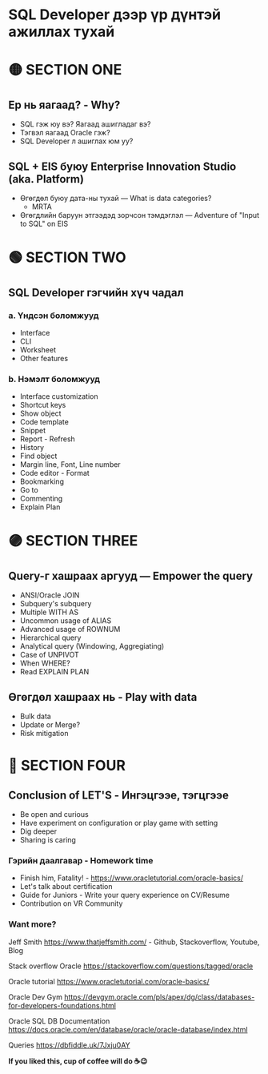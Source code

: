 # SQL Developer дээр үр дүнтэй ажиллах тухай


# 🟡 SECTION ONE

## Ер нь яагаад? - Why?
  * SQL гэж юу вэ? Яагаад ашигладаг вэ?
  * Тэгвэл яагаад Oracle гэж?
  * SQL Developer л ашиглах юм уу?

## SQL + EIS буюу Enterprise Innovation Studio (aka. Platform)
* Өгөгдөл буюу дата-ны тухай — What is data categories?
  * MRTA
* Өгөгдлийн баруун этгээдэд зорчсон тэмдэглэл — Adventure of "Input to SQL" on EIS


# 🟢 SECTION TWO

## SQL Developer гэгчийн хүч чадал
  ### a. Үндсэн боломжууд
  * Interface
  * CLI
  * Worksheet
  * Other features

  ### b. Нэмэлт боломжууд
* Interface customization
* Shortcut keys
* Show object
* Code template
* Snippet
* Report - Refresh
* History
* Find object
* Margin line, Font, Line number
* Code editor - Format
* Bookmarking
* Go to
* Commenting
* Explain Plan


# 🟣 SECTION THREE

## Query-г хашраах аргууд — Empower the query
  * ANSI/Oracle JOIN 
  * Subquery's subquery
  * Multiple WITH AS
  * Uncommon usage of ALIAS
  * Advanced usage of ROWNUM
  * Hierarchical query
  * Analytical query (Windowing, Aggregiating)
  * Case of UNPIVOT
  * When WHERE?
  * Read EXPLAIN PLAN

## Өгөгдөл хашраах нь - Play with data
  * Bulk data
  * Update or Merge?
  * Risk mitigation

  
# 🔴 SECTION FOUR

## Conclusion of LET'S - Ингэцгээе, тэгцгээе
* Be open and curious
* Have experiment on configuration or play game with setting
* Dig deeper
* Sharing is caring


### Гэрийн даалгавар - Homework time
 * Finish him, Fatality! - https://www.oracletutorial.com/oracle-basics/
 * Let's talk about certification
 * Guide for Juniors - Write your query experience on CV/Resume
 * Contribution on VR Community

### Want more?
  Jeff Smith
  https://www.thatjeffsmith.com/ - Github, Stackoverflow, Youtube, Blog
  
  Stack overflow Oracle
  https://stackoverflow.com/questions/tagged/oracle
  
  Oracle tutorial
  https://www.oracletutorial.com/oracle-basics/
  
  Oracle Dev Gym
  https://devgym.oracle.com/pls/apex/dg/class/databases-for-developers-foundations.html
  
  Oracle SQL DB Documentation
  https://docs.oracle.com/en/database/oracle/oracle-database/index.html
  
  
Queries
https://dbfiddle.uk/7Jxju0AY



**If you liked this, cup of coffee will do ☕😉**
